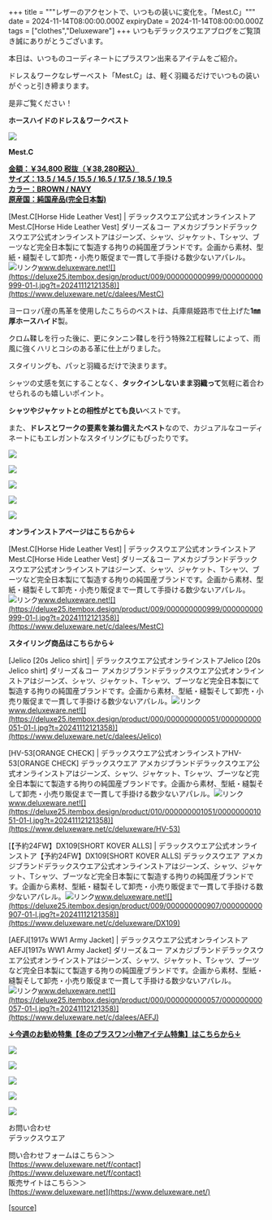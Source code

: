 +++
title = """レザーのアクセントで、いつもの装いに変化を。「Mest.C」"""
date = 2024-11-14T08:00:00.000Z
expiryDate = 2024-11-14T08:00:00.000Z
tags = ["clothes","Deluxeware"]
+++
いつもデラックスウエアブログをご覧頂き誠にありがとうございます。

本日は、いつものコーディネートにプラスワン出来るアイテムをご紹介。

ドレス＆ワークなレザーベスト「Mest.C」は、軽く羽織るだけでいつもの装いがぐっと引き締まります。

是非ご覧ください！

**ホースハイドのドレス＆ワークベスト**

[![](https://stat.ameba.jp/user_images/20241114/15/deluxeware/78/3c/j/o1125157515509901806.jpg)](https://stat.ameba.jp/user_images/20241114/15/deluxeware/78/3c/j/o1125157515509901806.jpg)

**Mest.C**

**[金額：￥34,800 税抜（￥38,280税込）](https://www.deluxeware.net/c/dalees/MestC)  
[サイズ：13.5 / 14.5 / 15.5 / 16.5 / 17.5 / 18.5 / 19.5](https://www.deluxeware.net/c/dalees/MestC)  
[カラー：BROWN / NAVY](https://www.deluxeware.net/c/dalees/MestC)  
[原産国：純国産品(完全日本製)](https://www.deluxeware.net/c/dalees/MestC)**

[Mest.C\[Horse Hide Leather Vest\] | デラックスウエア公式オンラインストアMest.C\[Horse Hide Leather Vest\] ダリーズ＆コー アメカジブランドデラックスウエア公式オンラインストアはジーンズ、シャツ、ジャケット、Tシャツ、ブーツなど完全日本製にて製造する拘りの純国産ブランドです。企画から素材、型紙・縫製そして卸売・小売り販促まで一貫して手掛ける数少ないアパレル。![リンク](https://c.stat100.ameba.jp/ameblo/symbols/v3.20.0/svg/gray/editor_link.svg)www.deluxeware.net![](https://deluxe25.itembox.design/product/009/000000000999/000000000999-01-l.jpg?t=20241112121358)](https://www.deluxeware.net/c/dalees/MestC)

ヨーロッパ産の馬革を使用したこちらのベストは、兵庫県姫路市で仕上げた**1㎜厚ホースハイド**製。

クロム鞣しを行った後に、更にタンニン鞣しを行う特殊2工程鞣しによって、雨風に強くハリとコシのある革に仕上がりました。

スタイリングも、パッと羽織るだけで決まります。

シャツの丈感を気にすることなく、**タックインしないまま羽織って**気軽に着合わせられるのも嬉しいポイント。

**シャツやジャケットとの相性がとても良い**ベストです。

また、**ドレスとワークの要素を兼ね備えたベスト**なので、カジュアルなコーディネートにもエレガントなスタイリングにもぴったりです。

[![](https://stat.ameba.jp/user_images/20241114/15/deluxeware/aa/93/j/o1126150015509896155.jpg)](https://stat.ameba.jp/user_images/20241114/15/deluxeware/aa/93/j/o1126150015509896155.jpg)

[![](https://stat.ameba.jp/user_images/20241114/15/deluxeware/b3/ae/j/o1126157615509896151.jpg)](https://stat.ameba.jp/user_images/20241114/15/deluxeware/b3/ae/j/o1126157615509896151.jpg)

[![](https://stat.ameba.jp/user_images/20241114/15/deluxeware/f1/1d/j/o1125157515509896159.jpg)](https://stat.ameba.jp/user_images/20241114/15/deluxeware/f1/1d/j/o1125157515509896159.jpg)

![](https://deluxe25.itembox.design/product/009/000000000999/000000000999-01-l.jpg?t=20241112121358)

![](https://deluxe25.itembox.design/product/009/000000000999/000000000999-03-l.jpg?t=20241112121358)

**オンラインストアページはこちらから↓**

[Mest.C\[Horse Hide Leather Vest\] | デラックスウエア公式オンラインストアMest.C\[Horse Hide Leather Vest\] ダリーズ＆コー アメカジブランドデラックスウエア公式オンラインストアはジーンズ、シャツ、ジャケット、Tシャツ、ブーツなど完全日本製にて製造する拘りの純国産ブランドです。企画から素材、型紙・縫製そして卸売・小売り販促まで一貫して手掛ける数少ないアパレル。![リンク](https://c.stat100.ameba.jp/ameblo/symbols/v3.20.0/svg/gray/editor_link.svg)www.deluxeware.net![](https://deluxe25.itembox.design/product/009/000000000999/000000000999-01-l.jpg?t=20241112121358)](https://www.deluxeware.net/c/dalees/MestC)

**スタイリング商品はこちらから↓**

[Jelico \[20s Jelico shirt\] | デラックスウエア公式オンラインストアJelico \[20s Jelico shirt\] ダリーズ＆コー アメカジブランドデラックスウエア公式オンラインストアはジーンズ、シャツ、ジャケット、Tシャツ、ブーツなど完全日本製にて製造する拘りの純国産ブランドです。企画から素材、型紙・縫製そして卸売・小売り販促まで一貫して手掛ける数少ないアパレル。![リンク](https://c.stat100.ameba.jp/ameblo/symbols/v3.20.0/svg/gray/editor_link.svg)www.deluxeware.net![](https://deluxe25.itembox.design/product/000/000000000051/000000000051-01-l.jpg?t=20241112121358)](https://www.deluxeware.net/c/dalees/Jelico)

[HV-53\[ORANGE CHECK\] | デラックスウエア公式オンラインストアHV-53\[ORANGE CHECK\] デラックスウエア アメカジブランドデラックスウエア公式オンラインストアはジーンズ、シャツ、ジャケット、Tシャツ、ブーツなど完全日本製にて製造する拘りの純国産ブランドです。企画から素材、型紙・縫製そして卸売・小売り販促まで一貫して手掛ける数少ないアパレル。![リンク](https://c.stat100.ameba.jp/ameblo/symbols/v3.20.0/svg/gray/editor_link.svg)www.deluxeware.net![](https://deluxe25.itembox.design/product/010/000000001051/000000001051-01-l.jpg?t=20241112121358)](https://www.deluxeware.net/c/deluxeware/HV-53)

[【予約24FW】DX109\[SHORT KOVER ALLS\] | デラックスウエア公式オンラインストア【予約24FW】DX109\[SHORT KOVER ALLS\] デラックスウエア アメカジブランドデラックスウエア公式オンラインストアはジーンズ、シャツ、ジャケット、Tシャツ、ブーツなど完全日本製にて製造する拘りの純国産ブランドです。企画から素材、型紙・縫製そして卸売・小売り販促まで一貫して手掛ける数少ないアパレル。![リンク](https://c.stat100.ameba.jp/ameblo/symbols/v3.20.0/svg/gray/editor_link.svg)www.deluxeware.net![](https://deluxe25.itembox.design/product/009/000000000907/000000000907-01-l.jpg?t=20241112121358)](https://www.deluxeware.net/c/deluxeware/DX109)

[AEFJ\[1917s WW1 Army Jacket\] | デラックスウエア公式オンラインストアAEFJ\[1917s WW1 Army Jacket\] ダリーズ＆コー アメカジブランドデラックスウエア公式オンラインストアはジーンズ、シャツ、ジャケット、Tシャツ、ブーツなど完全日本製にて製造する拘りの純国産ブランドです。企画から素材、型紙・縫製そして卸売・小売り販促まで一貫して手掛ける数少ないアパレル。![リンク](https://c.stat100.ameba.jp/ameblo/symbols/v3.20.0/svg/gray/editor_link.svg)www.deluxeware.net![](https://deluxe25.itembox.design/product/000/000000000057/000000000057-01-l.jpg?t=20241112121358)](https://www.deluxeware.net/c/dalees/AEFJ)

[**↓今週のお勧め特集【冬のプラスワン小物アイテム特集】はこちらから↓**](https://www.deluxeware.net/c/tokusyu2)

[![](https://stat.ameba.jp/user_images/20241113/16/deluxeware/9c/6b/j/o0800080015509560785.jpg?caw=800)](https://www.deluxeware.net/c/tokusyu2)

[![](https://stat.ameba.jp/user_images/20240614/12/deluxeware/fb/b4/j/o0800026015451324172.jpg?caw=800)](https://www.deluxeware.net/c/2024FWreserveall)

[![](https://stat.ameba.jp/user_images/20240315/15/deluxeware/04/7f/j/o0800026015413271803.jpg?caw=800)](https://www.instagram.com/deluxeware/?hl=ja)

[![](https://stat.ameba.jp/user_images/20220415/12/deluxeware/3b/ce/j/o0800026015103175481.jpg?caw=800)](https://www.deluxeware.net/f/headstore)

[![](https://stat.ameba.jp/user_images/20220415/12/deluxeware/d7/c6/j/o0800026015103175487.jpg?caw=800)](https://www.deluxeware.net/)

お問い合わせ  
デラックスウエア

問い合わせフォームはこちら＞＞  
[https://www.deluxeware.net/f/contact](https://www.deluxeware.net/f/contact)  
販売サイトはこちら＞＞  
[https://www.deluxeware.net](https://www.deluxeware.net/)

[[source]](https://ameblo.jp/deluxeware/entry-12874984600.html)
